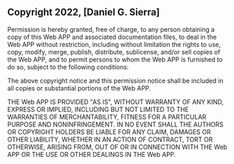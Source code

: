 ## Copyright 2022, [Daniel G. Sierra]


Permission is hereby granted, free of charge, to any person obtaining a copy of this Web APP and associated documentation files, to deal in the Web APP without restriction, including without limitation the rights to use, copy, modify, merge, publish, distribute, sublicense, and/or sell copies of the Web APP, and to permit persons to whom the Web APP is furnished to do so, subject to the following conditions:

The above copyright notice and this permission notice shall be included in all copies or substantial portions of the Web APP.

THE Web APP IS PROVIDED "AS IS", WITHOUT WARRANTY OF ANY KIND, EXPRESS OR IMPLIED, INCLUDING BUT NOT LIMITED TO THE WARRANTIES OF MERCHANTABILITY, FITNESS FOR A PARTICULAR PURPOSE AND NONINFRINGEMENT. IN NO EVENT SHALL THE AUTHORS OR COPYRIGHT HOLDERS BE LIABLE FOR ANY CLAIM, DAMAGES OR OTHER LIABILITY, WHETHER IN AN ACTION OF CONTRACT, TORT OR OTHERWISE, ARISING FROM, OUT OF OR IN CONNECTION WITH THE Web APP OR THE USE OR OTHER DEALINGS IN THE Web APP.
